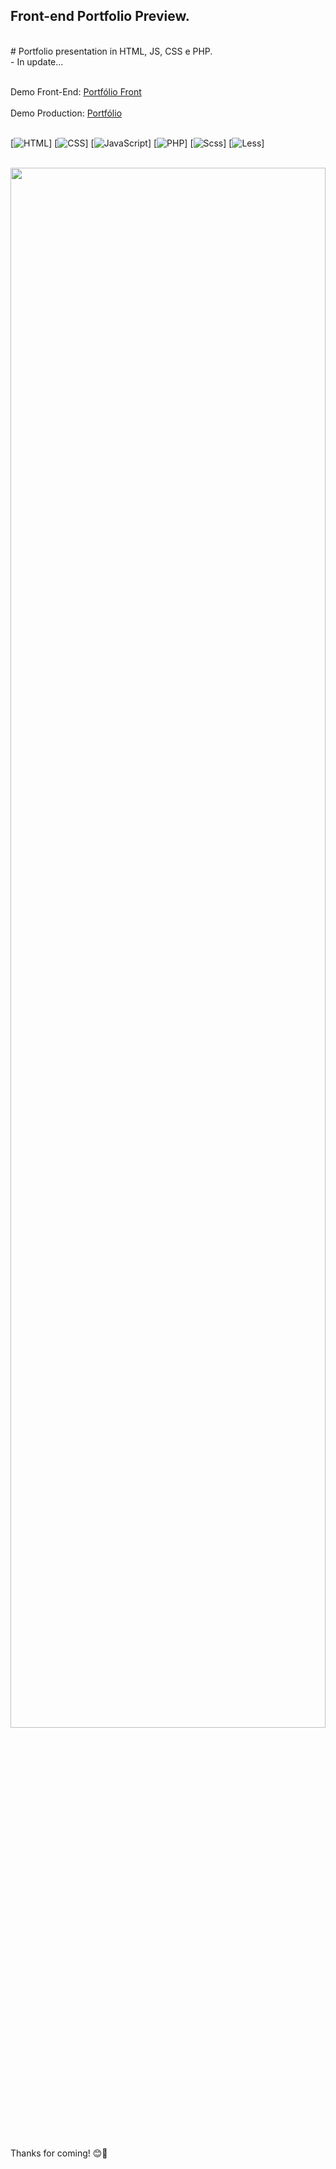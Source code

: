 ## Front-end Portfolio Preview.
</br>
# Portfolio presentation in HTML, JS, CSS e PHP.</br>
- In update...
</br></br>

Demo Front-End: <a href="https://adrianalcr.github.io/">Portfólio Front</a>
</br></br>
Demo Production: <a href="https://adrianalima.vercel.app/">Portfólio</a>
</br></br> 

[![HTML](https://img.shields.io/badge/html-orange)]
[![CSS](https://img.shields.io/badge/css-darkmagenta)]
[![JavaScript](https://img.shields.io/badge/javascript-yellow)]
[![PHP](https://img.shields.io/badge/php-blue)]
[![Scss](https://img.shields.io/badge/scss-pink)]
[![Less](https://img.shields.io/badge/less-violet)]
 
</br>
 
 <img src="screen.png" width="100%" height="80%"/>
  
</br></br>
Thanks for coming! 😊🤗
